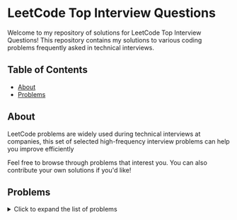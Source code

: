 # LeetCode Top Interview Questions

Welcome to my repository of solutions for LeetCode Top Interview Questions! This repository contains my solutions to various coding problems frequently asked in technical interviews.

## Table of Contents

- [About](#about)
- [Problems](#problems)

## About

LeetCode problems are widely used during technical interviews at companies, this set of selected high-frequency interview problems can help you improve efficiently

Feel free to browse through problems that interest you. You can also contribute your own solutions if you'd like!

## Problems

<details>
<summary>Click to expand the list of problems</summary>

- [3. Longest Substring Without Repeating Characters](https://leetcode.com/problems/longest-substring-without-repeating-characters/) - [Solution](LongestSubStringWithoutRepeatingCharacter.cpp)
- [4. Median of Two Sorted Arrays](https://leetcode.com/problems/median-of-two-sorted-arrays/) - [Solution](MedianofTwoSortedArrays.cpp)
- [5. Longest Palindromic Substring](https://leetcode.com/problems/longest-palindromic-substring/) - [Solution](LongestPalindromicSubstring.cpp)  
- [11. Container With Most Water](https://leetcode.com/problems/container-with-most-water/) - [Solution](ContainerWithMostWater.cpp)
- [53. Maximum Subarray](https://leetcode.com/problems/maximum-subarray/) - [Solution](MaximumSubarray.cpp)  
- [70. Climbing Stairs](https://leetcode.com/problems/climbing-stairs/) - [Solution](ClimbingStairs.cpp) 
- [128. Longest Consecutive Sequence](https://leetcode.com/problems/longest-consecutive-sequence/) - [Solution](LongestConsecutiveSequence.cpp)
- [152. Maximum Product Subarray](https://leetcode.com/problems/maximum-product-subarray/) - [Solution](MaximumProductSubarray.cpp)
- [217. Contains Duplicate](https://leetcode.com/problems/contains-duplicate/) - [Solution](ContainsDuplicate.cpp)
- [238. Product of Array Except Self](https://leetcode.com/problems/product-of-array-except-self/) - [Solution](ProductofArrayExceptSelf.cpp)
- [242. Valid Anagram](https://leetcode.com/problems/valid-anagram/) - [Solution](ValidAnagram.cpp)  
  
</details>

